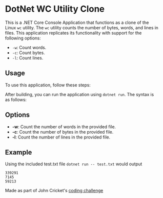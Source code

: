 # DotNet WC Utility Clone

This is a .NET Core Console Application that functions as a clone of the Linux `wc` utility. The `wc` utility counts the number of bytes, words, and lines in files. This application replicates its functionality with support for the following options:

- `-w`: Count words.
- `-c`: Count bytes.
- `-l`: Count lines.

## Usage

To use this application, follow these steps:

After building, you can run the application using `dotnet run`. The syntax is as follows:

## Options

- **-w**: Count the number of words in the provided file.
- **-c**: Count the number of bytes in the provided file.
- **-l**: Count the number of lines in the provided file.

## Example

Using the included test.txt file `dotnet run -- test.txt` would output

```
339291
7145
59213
```

Made as part of John Cricket's [coding challenge](https://codingchallenges.fyi/challenges/challenge-wc)
